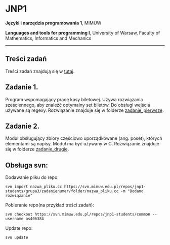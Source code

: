 # JNP1

**Języki i narzędzia programowania 1**, MIMUW 

**Languages and tools for programming I**, University of Warsaw, Faculty of Mathematics, Informatics and Mechanics
___
## Treści zadań
Treści zadań znajdują się w [tutaj](/common).

## Zadanie 1.
Program wspomagający pracę kasy biletowej. Używa rozwiązania sześciennego, aby znaleźć optymalny set biletów. Do obsługi wejścia używane są regexy.
Rozwiązanie znajduje się w folderze [zadanie_pierwsze](/zadanie_pierwsze).

## Zadanie 2.
Moduł obsługujący zbiory częściowo uporządkowane (ang. poset), których elementami są napisy. Moduł ma być używany w C.
Rozwiązanie znajduje się w folderze [zadanie_drugie](/zadanie_drugie).


## Obsługa svn:

Dodawanie pliku do repo:
```
svn import nazwa_pliku.cc https://svn.mimuw.edu.pl/repos/jnp1-students/grupa3/zadanienumer/folder/nazwa_pliku.cc -m "Dodano rozwiązanie"
```
Pobieranie repo(na przykład treści zadań): 
```
svn checkout https://svn.mimuw.edu.pl/repos/jnp1-students/common --username as406384
```
Update repo:
``` 
svn update
```
